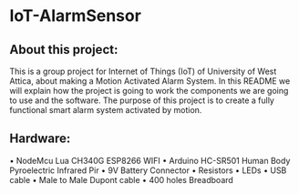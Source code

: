 # IoT-AlarmSensor
## About this project:

This is a group project for Internet of Things (IoT) of University of West Attica, about making a Motion Activated Alarm System.
In this README we will explain how the project is going to work the components we are going to use and the software.
The purpose of this project is to create a fully functional smart alarm system activated by motion.

## Hardware:

• NodeMcu Lua CH340G ESP8266 WIFI
• Arduino HC-SR501 Human Body Pyroelectric Infrared Pir
• 9V Battery Connector
• Resistors
• LEDs
• USB cable
• Male to Male Dupont cable
• 400 holes Breadboard

